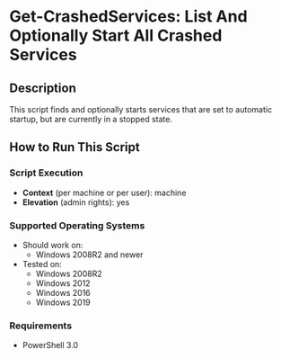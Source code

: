 # Get-CrashedServices: List And Optionally Start All Crashed Services

## Description

This script finds and optionally starts services that are set to automatic startup, but are currently in a stopped state.

## How to Run This Script

### Script Execution

- **Context** (per machine or per user): machine
- **Elevation** (admin rights): yes

### Supported Operating Systems

- Should work on:
  - Windows 2008R2 and newer
- Tested on:
  - Windows 2008R2
  - Windows 2012
  - Windows 2016
  - Windows 2019

### Requirements

- PowerShell 3.0
